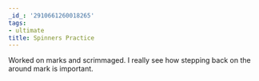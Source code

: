 ```yaml
---
_id_: '2910661260018265'
tags:
- ultimate
title: Spinners Practice
---
```


Worked on marks and scrimmaged. I really see how stepping back on the around mark is important. 
